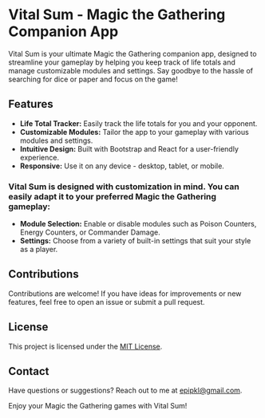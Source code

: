 # Vital Sum - Magic the Gathering Companion App

Vital Sum is your ultimate Magic the Gathering companion app, designed to streamline your gameplay by helping you keep track of life totals and manage customizable modules and settings. Say goodbye to the hassle of searching for dice or paper and focus on the game!

## Features

- **Life Total Tracker:** Easily track the life totals for you and your opponent.
- **Customizable Modules:** Tailor the app to your gameplay with various modules and settings.
- **Intuitive Design:** Built with Bootstrap and React for a user-friendly experience.
- **Responsive:** Use it on any device - desktop, tablet, or mobile.

### Vital Sum is designed with customization in mind. You can easily adapt it to your preferred Magic the Gathering gameplay:

- **Module Selection:** Enable or disable modules such as Poison Counters, Energy Counters, or Commander Damage.
- **Settings:** Choose from a variety of built-in settings that suit your style as a player.

## Contributions

Contributions are welcome! If you have ideas for improvements or new features, feel free to open an issue or submit a pull request.

## License

This project is licensed under the [MIT License](LICENSE).

## Contact

Have questions or suggestions? Reach out to me at [epipkl@gmail.com](mailto:epipkl@gmail.com).

Enjoy your Magic the Gathering games with Vital Sum!
